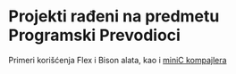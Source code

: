 # Projekti rađeni na predmetu Programski Prevodioci

Primeri korišćenja Flex i Bison alata, kao i [miniC kompajlera](https://github.com/zsuvajdzin/micko)

